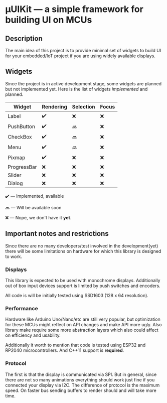 # µUIKit — a simple framework for building UI on MCUs

## Description

The main idea of this project is to provide minimal set of widgets to build UI for your embedded/IoT project if you are using widely available displays.


## Widgets

Since the project is in active development stage, some widgets are planned but not implemented yet. Here is the list of widgets *implemented* and planned.

| Widget      | Rendering          | Selection | Focus |
|-------------|--------------------|-----------|-------|
| Label       | :heavy_check_mark: | :x:       | :x:   |
| PushButton  | :heavy_check_mark: | :soon:    | :x:   |
| CheckBox    | :heavy_check_mark: | :soon:    | :x:   |
| Menu        | :heavy_check_mark: | :soon:    | :x:   |
| Pixmap      | :heavy_check_mark: | :x:       | :x:   |
| ProgressBar | :x:                | :x:       | :x:   |
| Slider      | :x:                | :x:       | :x:   |
| Dialog      | :x:                | :x:       | :x:   |

:heavy_check_mark: — Implemented, available

:soon: — Will be available soon

:x: — Nope, we don't have it **yet**.


## Important notes and restrictions

Since there are no many developers/test involved in the development(yet) there will be some limitations on hardware for which this library is designed to work.

### Displays

This library is expected to be used with monochrome displays. Additionally out of box input devices support is limited by push switches and encoders.

All code is will be initially tested using SSD1603 (128 x 64 resolution).

### Performance

Hardware like Arduino Uno/Nano/etc are still very popular, but optimization for these MCUs might reflect on API changes and make API more ugly. Also library make require some more abstraction layers which also could affect on efficiency and usability.

Additionally it worth to mention that code is tested using ESP32 and RP2040 microcontrollers. And C++11 support is **required**.

### Protocol

The first is that the display is communicated via SPI.  But in general, since there are not so many animations everything should work just fine if you connected your display via I2C.  The difference of protocol is the maximum speed.  On faster bus sending buffers to render should and will take more time.